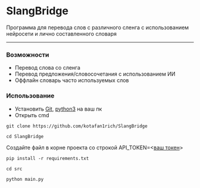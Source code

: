 # SlangBridge

Программа для перевода слов с различного сленга с использованием нейросети и лично составленного словаря

---

### Возможности
* Перевод слова со сленга
* Перевод предложения/словосочетания с использованием ИИ
* Оффлайн словарь часто используемых слов

### Использование
* Установить [Git](https://git-scm.com/downloads), [python3](https://www.python.org/downloads/) на ваш пк
* Открыть cmd
```plaintext
git clone https://github.com/kotafan1rich/SlangBridge
```
```plaintext
cd SlangBridge
```
Создайте файл в корне проекта со строкой API_TOKEN=<[ваш токен](https://gen-api.ru/account/api-tokens)>
```plaintext
pip install -r requirements.txt
```
```plaintext
cd src
```
```plaintext
python main.py
```
